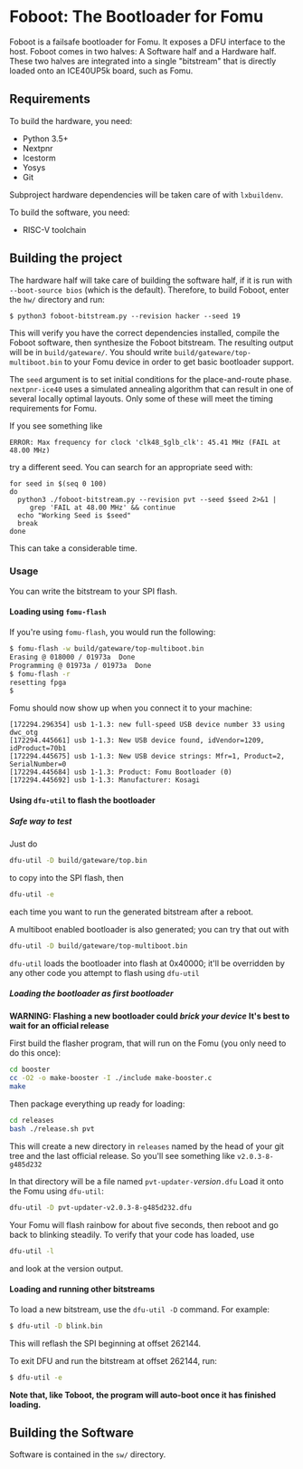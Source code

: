 # Foboot: The Bootloader for Fomu

Foboot is a failsafe bootloader for Fomu.  It exposes a DFU interface to the host.  Foboot comes in two halves: A Software half and a Hardware half.  These two halves are integrated into a single "bitstream" that is directly loaded onto an ICE40UP5k board, such as Fomu.

## Requirements

To build the hardware, you need:

* Python 3.5+
* Nextpnr
* Icestorm
* Yosys
* Git

Subproject hardware dependencies will be taken care of with `lxbuildenv`.

To build the software, you need:

* RISC-V toolchain

## Building the project

The hardware half will take care of building the software half, if it is run with `--boot-source bios` (which is the default).  Therefore, to build Foboot, enter the `hw/` directory and run:

```
$ python3 foboot-bitstream.py --revision hacker --seed 19
```

This will verify you have the correct dependencies installed, compile the Foboot software, then synthesize the Foboot bitstream.  The resulting output will be in `build/gateware/`.  You should write `build/gateware/top-multiboot.bin` to your Fomu device in order to get basic bootloader support.

The `seed` argument is to set initial conditions for the
place-and-route phase.  `nextpnr-ice40` uses a simulated annealing
algorithm that can result in one of several locally optimal layouts.
Only some of these will meet the timing requirements for Fomu.

If you see something like
```
ERROR: Max frequency for clock 'clk48_$glb_clk': 45.41 MHz (FAIL at 48.00 MHz)
```
try a different seed.  You can search for an appropriate seed with:
```
for seed in $(seq 0 100)
do
  python3 ./foboot-bitstream.py --revision pvt --seed $seed 2>&1 |
     grep 'FAIL at 48.00 MHz' && continue
  echo "Working Seed is $seed"
  break
done
```
This can take a considerable time.

### Usage

You can write the bitstream to your SPI flash.

#### Loading using `fomu-flash`

If you're using `fomu-flash`, you would run the following:

```sh
$ fomu-flash -w build/gateware/top-multiboot.bin
Erasing @ 018000 / 01973a  Done
Programming @ 01973a / 01973a  Done
$ fomu-flash -r
resetting fpga
$
```

Fomu should now show up when you connect it to your machine:

```
[172294.296354] usb 1-1.3: new full-speed USB device number 33 using dwc_otg
[172294.445661] usb 1-1.3: New USB device found, idVendor=1209, idProduct=70b1
[172294.445675] usb 1-1.3: New USB device strings: Mfr=1, Product=2, SerialNumber=0
[172294.445684] usb 1-1.3: Product: Fomu Bootloader (0)
[172294.445692] usb 1-1.3: Manufacturer: Kosagi
```

#### Using `dfu-util` to flash the bootloader

##### Safe way to test

Just do
```sh
dfu-util -D build/gateware/top.bin
```
to copy into the SPI flash, then
```sh
dfu-util -e
```
each time you want to run the generated bitstream after a reboot.

A multiboot enabled bootloader is also generated; you can try that out
with
```sh
dfu-util -D build/gateware/top-multiboot.bin
```

`dfu-util` loads the bootloader into flash at 0x40000; it'll be overridden
by any other code you attempt to flash using `dfu-util`

##### Loading the bootloader as first bootloader

**WARNING: Flashing a new bootloader could _brick your device_**
**It's best to wait for an official release**

First build the flasher program, that will run on the Fomu (you only
need to do this once):
```sh
cd booster
cc -O2 -o make-booster -I ./include make-booster.c
make
```

Then package everything up ready for loading:
```sh
cd releases
bash ./release.sh pvt
```
This will create a new directory in `releases` named by the head of
your git tree and the last official release.  So you'll see something
like `v2.0.3-8-g485d232`

In that directory will be a file named `pvt-updater-`_version_`.dfu`
Load  it onto the Fomu using `dfu-util`:
```sh
dfu-util -D pvt-updater-v2.0.3-8-g485d232.dfu
```
Your Fomu will flash rainbow for about five seconds, then reboot and
go back to blinking steadily.   To verify that your code has loaded, use
```sh
dfu-util -l
```
and look at the version output.

#### Loading and running other bitstreams
To load a new bitstream, use the `dfu-util -D` command.  For example:

```sh
$ dfu-util -D blink.bin
```

This will reflash the SPI beginning at offset 262144.

To exit DFU and run the bitstream at offset 262144, run:

```sh
$ dfu-util -e
```

**Note that, like Toboot, the program will auto-boot once it has finished loading.**

## Building the Software

Software is contained in the `sw/` directory.
